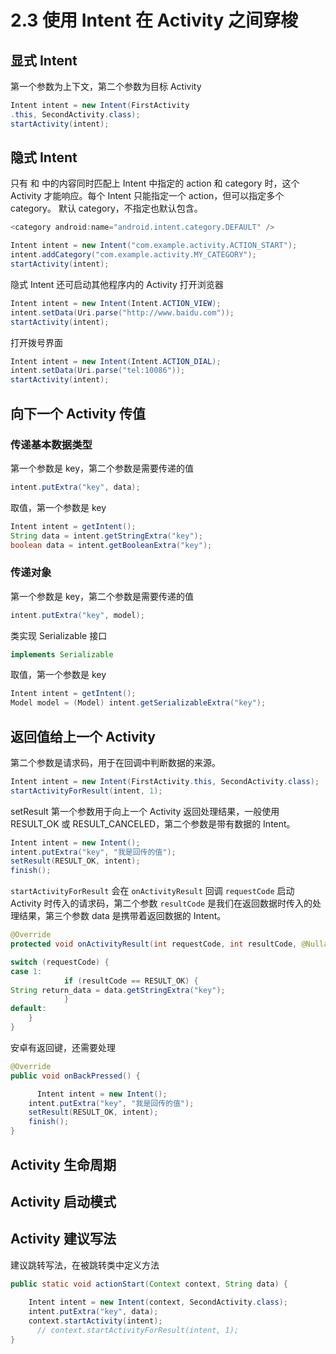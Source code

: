 # 2.3 使用 Intent 在 Activity 之间穿梭
## 显式 Intent
第一个参数为上下文，第二个参数为目标  Activity
```java
Intent intent = new Intent(FirstActivity
.this, SecondActivity.class);
startActivity(intent);
```

## 隐式 Intent
只有 <action> 和 <category> 中的内容同时匹配上 Intent 中指定的 action 和 category 时，这个 Activity 才能响应。每个 Intent 只能指定一个 action，但可以指定多个 category。
默认 category，不指定也默认包含。
``` java
<category android:name="android.intent.category.DEFAULT" />
```
``` java
Intent intent = new Intent("com.example.activity.ACTION_START");
intent.addCategory("com.example.activity.MY_CATEGORY");
startActivity(intent);
```
隐式 Intent 还可启动其他程序内的 Activity
打开浏览器
``` java
Intent intent = new Intent(Intent.ACTION_VIEW);
intent.setData(Uri.parse("http://www.baidu.com"));
startActivity(intent);
```
打开拨号界面
``` java
Intent intent = new Intent(Intent.ACTION_DIAL);
intent.setData(Uri.parse("tel:10086"));
startActivity(intent);
```

## 向下一个 Activity 传值
### 传递基本数据类型
第一个参数是 key，第二个参数是需要传递的值
```java
intent.putExtra("key", data);
```
取值，第一个参数是 key
```java
Intent intent = getIntent();
String data = intent.getStringExtra("key");
boolean data = intent.getBooleanExtra("key");
```
### 传递对象
第一个参数是 key，第二个参数是需要传递的值
```java
intent.putExtra("key", model);
```
类实现 Serializable 接口
``` java
implements Serializable
```
取值，第一个参数是 key
``` java
Intent intent = getIntent();
Model model = (Model) intent.getSerializableExtra("key");
```

## 返回值给上一个 Activity
第二个参数是请求码，用于在回调中判断数据的来源。
``` java
Intent intent = new Intent(FirstActivity.this, SecondActivity.class);
startActivityForResult(intent, 1);
```

setResult 第一个参数用于向上一个 Activity 返回处理结果，一般使用 RESULT_OK 或 RESULT_CANCELED，第二个参数是带有数据的 Intent。

``` java
Intent intent = new Intent();
intent.putExtra("key", "我是回传的值");
setResult(RESULT_OK, intent);
finish();
```

`startActivityForResult` 会在 `onActivityResult` 回调 `requestCode` 启动 Activity 时传入的请求码，第二个参数 `resultCode` 是我们在返回数据时传入的处理结果，第三个参数 data 是携带着返回数据的 Intent。
``` java
@Override
protected void onActivityResult(int requestCode, int resultCode, @Nullable Intent data) {

switch (requestCode) {
case 1:
            if (resultCode == RESULT_OK) {
String return_data = data.getStringExtra("key");
            }
default:
    }
}
```
安卓有返回键，还需要处理
``` java
@Override
public void onBackPressed() {

	  Intent intent = new Intent();
    intent.putExtra("key", "我是回传的值");
    setResult(RESULT_OK, intent);
    finish();
}
```

## Activity 生命周期

##  Activity 启动模式

## Activity 建议写法
建议跳转写法，在被跳转类中定义方法
``` java
public static void actionStart(Context context, String data) {
    
    Intent intent = new Intent(context, SecondActivity.class);
    intent.putExtra("key", data);
    context.startActivity(intent);
	  // context.startActivityForResult(intent, 1);
}
```
